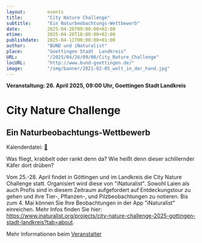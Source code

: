 ```yaml
---
layout:        events
title:         "City Nature Challenge"
subtitle:      "Ein Naturbeobachtungs-Wettbewerb"
date:          2025-04-26T09:00:00+02:00
etime:         2025-04-26T18:00:00+02:00
publishdate:   2025-04-11T00:00:00+01:00
author:        "BUND und iNaturalist"
place:         "Goettingen Stadt  Landkreis"
URL:           "/2025/04/26/09/00/City_Nature_Challenge"
locURL:        "http://www.bund-goettingen.de/"
image:         "/img/banner/2021-02-05_welt_in_der_hand.jpg"
---
```


**Veranstaltung: 26. April 2025, 09:00 Uhr, Goettingen Stadt  Landkreis**

City Nature Challenge
===========

Ein Naturbeobachtungs-Wettbewerb
-----------


Kalenderdatei: [📆](/ics/2025-04-26_09-00_city_nature_challenge.ics)


Was fliegt, krabbelt oder rankt denn da? Wie heißt denn dieser schillernder Käfer dort drüben?

Vom 25.-28. April findet in Göttingen und im Landkreis die City Nature Challenge statt. Organisiert wird diese von "iNaturalist". Sowohl Laien als auch Profis sind in diesem Zeitraum aufgefordert auf Entdeckungstour zu gehen und ihre Tier-, Pflanzen-, und Pilzbeobachtungen zu notieren. Bis zum 4. Mai können Sie Ihre Beobachtungen in der App "iNaturalist" einreichen. Mehr Infos finden Sie hier: https://www.inaturalist.org/projects/city-nature-challenge-2025-gottingen-stadt-landkreis?tab=about.


Mehr Informationen beim [Veranstalter](http://www.bund-goettingen.de/)
